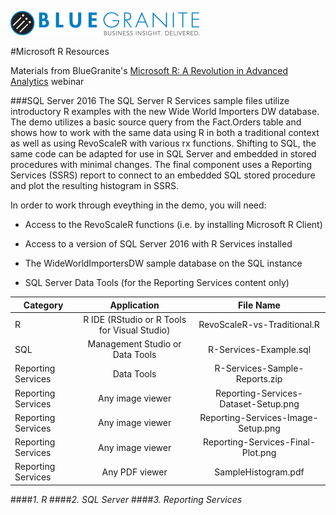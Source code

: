 ![BlueGranite](https://raw.githubusercontent.com/BlueGranite/BlueGranite.github.io/master/assets/images/Blue-Granite-Logo.png)

#Microsoft R Resources

Materials from BlueGranite's [Microsoft R: A Revolution in Advanced Analytics](https://www.blue-granite.com/webinar-microsoft-r-a-revolution-of-advanced-analytics) webinar




###SQL Server 2016
The SQL Server R Services sample files utilize introductory R examples with the new Wide World Importers DW database. The demo utilizes a basic source query from the Fact.Orders table and shows how to work with the same data using R in both a traditional context as well as using RevoScaleR with various rx functions. Shifting to SQL, the same code can be adapted for use in SQL Server and embedded in stored procedures with minimal changes. The final component uses a Reporting Services (SSRS) report to connect to an embedded SQL stored procedure and plot the resulting histogram in SSRS.

In order to work through eveything in the demo, you will need:

- Access to the RevoScaleR functions (i.e. by installing Microsoft R Client)

- Access to a version of SQL Server 2016 with R Services installed 

- The WideWorldImportersDW sample database on the SQL instance

- SQL Server Data Tools (for the Reporting Services content only)

| Category | Application | File Name |
| ------------- |:-:| :-:|
| R | R IDE (RStudio or R Tools for Visual Studio) | RevoScaleR-vs-Traditional.R |
| SQL | Management Studio or Data Tools | R-Services-Example.sql |
| Reporting Services | Data Tools | R-Services-Sample-Reports.zip |
| Reporting Services | Any image viewer | Reporting-Services-Dataset-Setup.png |
| Reporting Services | Any image viewer | Reporting-Services-Image-Setup.png |
| Reporting Services | Any image viewer | Reporting-Services-Final-Plot.png |
| Reporting Services | Any PDF viewer | SampleHistogram.pdf |

####*1. R*
####*2. SQL Server*
####*3. Reporting Services*
